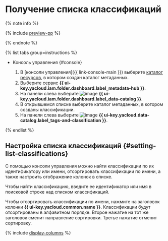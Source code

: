 # Получение списка классификаций


{% note info %}

{% include [preview-pp](../../../_includes/preview-pp.md) %}

{% endnote %}


{% list tabs group=instructions %}

- Консоль управления {#console}

  1. В [консоли управления]({{ link-console-main }}) выберите [каталог ресурсов](../../../resource-manager/concepts/resources-hierarchy.md#folder), в котором создан каталог метаданных.
  1. Выберите сервис **{{ ui-key.yacloud.iam.folder.dashboard.label_metadata-hub }}**.
  1. Hа панели слева выберите ![image](../../../_assets/console-icons/folder-magnifier.svg) **{{ ui-key.yacloud.iam.folder.dashboard.label_data-catalog }}**.
  1. В открывшемся списке выберите каталог метаданных, в котором созданы классификации.
  1. На панели слева выберите ![image](../../../_assets/console-icons/tag.svg) **{{ ui-key.yacloud.data-catalog.label_tags-and-classification }}**.

{% endlist %}

## Настройка списка классификаций {#setting-list-classifications}

С помощью консоли управления можно найти классификации по их идентификатору или имени, отсортировать классификации по имени, а также настроить отображение колонок в списке.

Чтобы найти классификацию, введите ее идентификатор или имя в поисковой строке над списком классификаций.

Чтобы отсортировать классификации по имени, нажмите на заголовок колонки **{{ ui-key.yacloud.common.name }}**. Классификации будут отсортированы в алфавитном порядке. Второе нажатие на тот же заголовок сменит направление сортировки. Третье нажатие отменит сортировку.

{% include [display-columns](../../../_includes/metadata-hub/display-columns.md) %}
